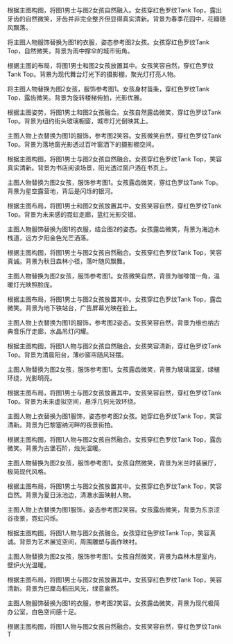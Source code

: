 根据主图构图，将图1男士与图2女孩自然融入。女孩穿红色罗纹Tank Top，露出牙齿的自然微笑，牙齿并非完全整齐但显得真实清新。背景为春季花园中，花瓣随风飘落。

将主图人物服饰替换为图1的衣服，姿态参考图2女孩。女孩穿红色罗纹Tank Top，自然微笑，背景为雨中撑伞的城市街角。

根据主图的布局，将图1男士和图2女孩放置其中。女孩笑容自然，穿红色罗纹Tank Top。背景为现代舞台灯光下的摄影棚，聚光灯打亮人物。

将主图人物替换为图2女孩，服饰参考图1。女孩身材苗条，穿红色罗纹Tank Top，露齿微笑。背景为旋转楼梯俯拍，光影优雅。

根据主图姿势，将图1男士和图2女孩融合。女孩自然露齿微笑，穿红色罗纹Tank Top。背景为纽约街头玻璃橱窗，城市灯光倒映其上。

主图人物上衣替换为图1的服饰，参考图2笑容。女孩微笑自然，穿红色罗纹Tank Top。背景为落地窗光影透过百叶窗洒下的摄影棚空间。

根据主图构图，将图1男士与图2女孩自然融合。女孩穿红色罗纹Tank Top，笑容真实清新。背景为书店阅读场景，阳光透过窗户洒在书页上。

主图人物替换为图2女孩，服饰参考图1。女孩露齿微笑，穿红色罗纹Tank Top。背景为星空露营地，背后是闪烁的银河。

根据主图布局，将图1男士和图2女孩放置其中。女孩笑容自然，穿红色罗纹Tank Top。背景为未来感的霓虹走廊，蓝红光影交错。

主图人物服饰替换为图1的衣服，结合图2的姿态。女孩露齿微笑，背景为海边木栈道，远方夕阳金色光芒洒落。

根据主图构图，将图1男士与图2女孩自然融合。女孩穿红色罗纹Tank Top，笑容真诚。背景为秋日森林小径，落叶随风飘舞。

主图人物替换为图2女孩，服饰参考图1。女孩微笑自然，背景为咖啡馆一角，温暖灯光映照脸庞。

根据主图布局，将图1男士与图2女孩放置其中。女孩穿红色罗纹Tank Top，露齿微笑。背景为地下铁站台，广告屏幕光映在脸上。

主图人物上衣替换为图1的服饰，参考图2姿态。女孩笑容自然，背景为维也纳古典音乐厅走廊，水晶吊灯闪耀。

根据主图构图，将图1人物与图2女孩自然融合。女孩笑容清新，穿红色罗纹Tank Top。背景为清晨阳台，薄纱窗帘随风轻摆。

主图人物替换为图2女孩，服饰参考图1。女孩露齿微笑，背景为玻璃温室，绿植环绕，光影明亮。

根据主图布局，将图1男士与图2女孩放置其中。女孩笑容自然，穿红色罗纹Tank Top。背景为未来虚拟空间，悬浮几何光效环绕。

主图人物上衣替换为图1服饰，姿态参考图2女孩。她穿红色罗纹Tank Top，笑容清新。背景为巴黎塞纳河畔的夜景街拍。

根据主图构图，将图1人物与图2女孩自然融合。女孩穿红色罗纹Tank Top，露齿微笑。背景为古堡石阶，烛光温暖。

主图人物替换为图2女孩，服饰参考图1。女孩自然微笑，背景为米兰时装展厅，极简现代风格。

根据主图布局，将图1男士与图2女孩放置其中。女孩穿红色罗纹Tank Top，笑容自然。背景为夏日泳池边，清澈水面映射人物。

主图人物上衣替换为图1服饰，姿态参考图2笑容。女孩露齿微笑，背景为东京涩谷夜景，霓虹闪烁。

根据主图构图，将图1人物与图2女孩融合。女孩穿红色罗纹Tank Top，笑容真诚。背景为艺术展览空间，周围雕塑与画作映衬。

主图人物替换为图2女孩，服饰参考图1。女孩自然微笑，背景为森林木屋室内，壁炉火光温暖。

根据主图布局，将图1男士与图2女孩放置其中。女孩穿红色罗纹Tank Top，笑容清新。背景为巴厘岛稻田风光，绿意盎然。

主图人物服饰替换为图1的衣服，参考图2笑容。女孩露齿微笑，背景为现代极简办公室，白色空间感十足。

根据主图构图，将图1人物与图2女孩自然融合。女孩笑容自然，穿红色罗纹Tank T
